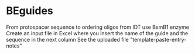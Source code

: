 # BEguides
From protospacer sequence to ordering oligos from IDT use BsmB1 enzyme
Create an input file in Excel where you insert the name of the guide and the sequence in the next column
  See the uploaded file "template-paste-entry-notes"
  
